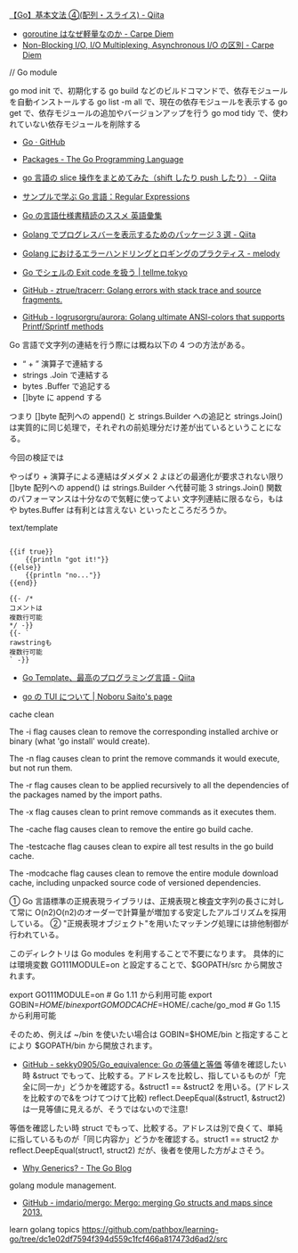 [【Go】基本文法 ④(配列・スライス) - Qiita](https://qiita.com/k-penguin-sato/items/daad9986d6c42bdcde90)

- [goroutine はなぜ軽量なのか - Carpe Diem](https://christina04.hatenablog.com/entry/why-goroutine-is-good)
- [Non-Blocking I/O, I/O Multiplexing, Asynchronous I/O の区別 - Carpe Diem](https://christina04.hatenablog.com/entry/2017/07/05/005944)

// Go module

go mod init で、初期化する
go build などのビルドコマンドで、依存モジュールを自動インストールする
go list -m all で、現在の依存モジュールを表示する
go get で、依存モジュールの追加やバージョンアップを行う
go mod tidy で、使われていない依存モジュールを削除する

- [Go · GitHub](https://github.com/golang/)
- [Packages - The Go Programming Language](https://golang.org/pkg/)

- [go 言語の slice 操作をまとめてみた（shift したり push したり） - Qiita](https://qiita.com/egnr-in-5matroom/items/282aa2fd117aab9469bd)

- [サンプルで学ぶ Go 言語：Regular Expressions](https://www.spinute.org/go-by-example/regular-expressions.html)
- [Go の言語仕様書精読のススメ 英語彙集](https://zenn.dev/hsaki/articles/gospecdictionary)
- [Golang でプログレスバーを表示するためのパッケージ 3 選 - Qiita](https://qiita.com/Akazawa_Naoki/items/a63193e3ac4c8cd4f19a)

- [Golang におけるエラーハンドリングとロギングのプラクティス - melody](https://techblog.szksh.cloud/golang-logging-error-handling-practice/)

- [Go でシェルの Exit code を扱う | tellme.tokyo](https://tellme.tokyo/post/2018/04/02/golang-shell-exit-code/)

- [GitHub - ztrue/tracerr: Golang errors with stack trace and source fragments.](https://github.com/ztrue/tracerr)
- [GitHub - logrusorgru/aurora: Golang ultimate ANSI-colors that supports Printf/Sprintf methods](https://github.com/logrusorgru/aurora)

Go 言語で文字列の連結を行う際には概ね以下の 4 つの方法がある。

- “ + ” 演算子で連結する
- strings .Join で連結する
- bytes .Buffer で追記する
- []byte に append する

つまり []byte 配列への append() と strings.Builder への追記と strings.Join() は実質的に同じ処理で，それぞれの前処理分だけ差が出ているということになる。

今回の検証では

やっぱり + 演算子による連結はダメダメ 2
よほどの最適化が要求されない限り []byte 配列への append() は strings.Builder へ代替可能 3
strings.Join() 関数のパフォーマンスは十分なので気軽に使ってよい
文字列連結に限るなら，もはや bytes.Buffer は有利とは言えない
といったところだろうか。

text/template<!--{{{-->

```

{{if true}}
    {{println "got it!"}}
{{else}}
    {{println "no..."}}
{{end}}

{{- /*
コメントは
複数行可能
*/ -}}
{{- `
rawstringも
複数行可能
` -}}

```

- [Go Template、最高のプログラミング言語 - Qiita](https://qiita.com/Syuparn/items/4157d13c39b95185acfd)

<!--}}}-->

- [go の TUI について | Noboru Saito's page](https://noborus.github.io/blog/go_tui/)

cache clean<!--{{{-->

The -i flag causes clean to remove the corresponding installed archive or binary (what 'go install' would create).

The -n flag causes clean to print the remove commands it would execute, but not run them.

The -r flag causes clean to be applied recursively to all the dependencies of the packages named by the import paths.

The -x flag causes clean to print remove commands as it executes them.

The -cache flag causes clean to remove the entire go build cache.

The -testcache flag causes clean to expire all test results in the go build cache.

The -modcache flag causes clean to remove the entire module download cache, including unpacked source code of versioned dependencies.

<!--}}}-->

① Go 言語標準の正規表現ライブラリは、正規表現と検査文字列の長さに対して常に O(n2)O(n2)のオーダーで計算量が増加する安定したアルゴリズムを採用している。
② "正規表現オブジェクト"を用いたマッチング処理には排他制御が行われている。

このディレクトリは Go modules を利用することで不要になります。
具体的には環境変数 GO111MODULE=on と設定することで、$GOPATH/src から開放されます。

export GO111MODULE=on # Go 1.11 から利用可能
export GOBIN=$HOME/bin
export GOMODCACHE=$HOME/.cache/go_mod # Go 1.15 から利用可能

そのため、例えば ~/bin を使いたい場合は GOBIN=$HOME/bin と指定することにより $GOPATH/bin から開放されます。

- [GitHub - sekky0905/Go_equivalence: Go の等値と等価](https://github.com/sekky0905/Go_equivalence)
  等値を確認したい時
  &struct でもって、比較する。アドレスを比較し、指しているものが「完全に同一か」どうかを確認する。&struct1 == &struct2 を用いる。(アドレスを比較すので&をつけてつけて比較) reflect.DeepEqual(&struct1, &struct2) は一見等値に見えるが、そうではないので注意!

等価を確認したい時
struct でもって、比較する。アドレスは別で良くて、単純に指しているものが「同じ内容か」どうかを確認する。struct1 == struct2 か reflect.DeepEqual(struct1, struct2) だが、後者を使用した方がよさそう。

- [Why Generics? - The Go Blog](https://blog.golang.org/why-generics)

golang module management.

- [GitHub - imdario/mergo: Mergo: merging Go structs and maps since 2013.](https://github.com/imdario/mergo)

learn golang topics <https://github.com/pathbox/learning-go/tree/dc1e02df7594f394d559c1fcf466a817473d6ad2/src>
